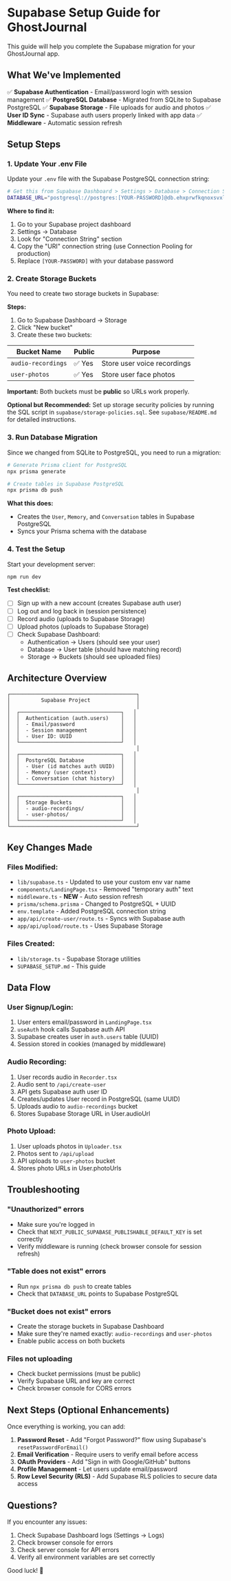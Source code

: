 # Supabase Setup Guide for GhostJournal

This guide will help you complete the Supabase migration for your GhostJournal app.

## What We've Implemented

✅ **Supabase Authentication** - Email/password login with session management
✅ **PostgreSQL Database** - Migrated from SQLite to Supabase PostgreSQL
✅ **Supabase Storage** - File uploads for audio and photos
✅ **User ID Sync** - Supabase auth users properly linked with app data
✅ **Middleware** - Automatic session refresh

## Setup Steps

### 1. Update Your .env File

Update your `.env` file with the Supabase PostgreSQL connection string:

```bash
# Get this from Supabase Dashboard > Settings > Database > Connection String
DATABASE_URL="postgresql://postgres:[YOUR-PASSWORD]@db.ehxprwfkqnoxsvxljksz.supabase.co:5432/postgres"
```

**Where to find it:**
1. Go to your Supabase project dashboard
2. Settings → Database
3. Look for "Connection String" section
4. Copy the "URI" connection string (use Connection Pooling for production)
5. Replace `[YOUR-PASSWORD]` with your database password

### 2. Create Storage Buckets

You need to create two storage buckets in Supabase:

**Steps:**
1. Go to Supabase Dashboard → Storage
2. Click "New bucket"
3. Create these two buckets:

| Bucket Name | Public | Purpose |
|------------|--------|---------|
| `audio-recordings` | ✅ Yes | Store user voice recordings |
| `user-photos` | ✅ Yes | Store user face photos |

**Important:** Both buckets must be **public** so URLs work properly.

**Optional but Recommended:** Set up storage security policies by running the SQL script in `supabase/storage-policies.sql`. See `supabase/README.md` for detailed instructions.

### 3. Run Database Migration

Since we changed from SQLite to PostgreSQL, you need to run a migration:

```bash
# Generate Prisma client for PostgreSQL
npx prisma generate

# Create tables in Supabase PostgreSQL
npx prisma db push
```

**What this does:**
- Creates the `User`, `Memory`, and `Conversation` tables in Supabase PostgreSQL
- Syncs your Prisma schema with the database

### 4. Test the Setup

Start your development server:

```bash
npm run dev
```

**Test checklist:**
- [ ] Sign up with a new account (creates Supabase auth user)
- [ ] Log out and log back in (session persistence)
- [ ] Record audio (uploads to Supabase Storage)
- [ ] Upload photos (uploads to Supabase Storage)
- [ ] Check Supabase Dashboard:
  - Authentication → Users (should see your user)
  - Database → User table (should have matching record)
  - Storage → Buckets (should see uploaded files)

## Architecture Overview

```
┌─────────────────────────────────────────┐
│          Supabase Project               │
│                                         │
│  ┌─────────────────────────────────┐   │
│  │  Authentication (auth.users)    │   │
│  │  - Email/password               │   │
│  │  - Session management           │   │
│  │  - User ID: UUID                │   │
│  └─────────────────────────────────┘   │
│                                         │
│  ┌─────────────────────────────────┐   │
│  │  PostgreSQL Database            │   │
│  │  - User (id matches auth UUID)  │   │
│  │  - Memory (user context)        │   │
│  │  - Conversation (chat history)  │   │
│  └─────────────────────────────────┘   │
│                                         │
│  ┌─────────────────────────────────┐   │
│  │  Storage Buckets                │   │
│  │  - audio-recordings/            │   │
│  │  - user-photos/                 │   │
│  └─────────────────────────────────┘   │
└─────────────────────────────────────────┘
```

## Key Changes Made

### Files Modified:
- `lib/supabase.ts` - Updated to use your custom env var name
- `components/LandingPage.tsx` - Removed "temporary auth" text
- `middleware.ts` - **NEW** - Auto session refresh
- `prisma/schema.prisma` - Changed to PostgreSQL + UUID
- `env.template` - Added PostgreSQL connection string
- `app/api/create-user/route.ts` - Syncs with Supabase auth
- `app/api/upload/route.ts` - Uses Supabase Storage

### Files Created:
- `lib/storage.ts` - Supabase Storage utilities
- `SUPABASE_SETUP.md` - This guide

## Data Flow

### User Signup/Login:
1. User enters email/password in `LandingPage.tsx`
2. `useAuth` hook calls Supabase auth API
3. Supabase creates user in `auth.users` table (UUID)
4. Session stored in cookies (managed by middleware)

### Audio Recording:
1. User records audio in `Recorder.tsx`
2. Audio sent to `/api/create-user`
3. API gets Supabase auth user ID
4. Creates/updates User record in PostgreSQL (same UUID)
5. Uploads audio to `audio-recordings` bucket
6. Stores Supabase Storage URL in User.audioUrl

### Photo Upload:
1. User uploads photos in `Uploader.tsx`
2. Photos sent to `/api/upload`
3. API uploads to `user-photos` bucket
4. Stores photo URLs in User.photoUrls

## Troubleshooting

### "Unauthorized" errors
- Make sure you're logged in
- Check that `NEXT_PUBLIC_SUPABASE_PUBLISHABLE_DEFAULT_KEY` is set correctly
- Verify middleware is running (check browser console for session refresh)

### "Table does not exist" errors
- Run `npx prisma db push` to create tables
- Check that `DATABASE_URL` points to Supabase PostgreSQL

### "Bucket does not exist" errors
- Create the storage buckets in Supabase Dashboard
- Make sure they're named exactly: `audio-recordings` and `user-photos`
- Enable public access on both buckets

### Files not uploading
- Check bucket permissions (must be public)
- Verify Supabase URL and key are correct
- Check browser console for CORS errors

## Next Steps (Optional Enhancements)

Once everything is working, you can add:

1. **Password Reset** - Add "Forgot Password?" flow using Supabase's `resetPasswordForEmail()`
2. **Email Verification** - Require users to verify email before access
3. **OAuth Providers** - Add "Sign in with Google/GitHub" buttons
4. **Profile Management** - Let users update email/password
5. **Row Level Security (RLS)** - Add Supabase RLS policies to secure data access

## Questions?

If you encounter any issues:
1. Check Supabase Dashboard logs (Settings → Logs)
2. Check browser console for errors
3. Check server console for API errors
4. Verify all environment variables are set correctly

Good luck! 🚀
